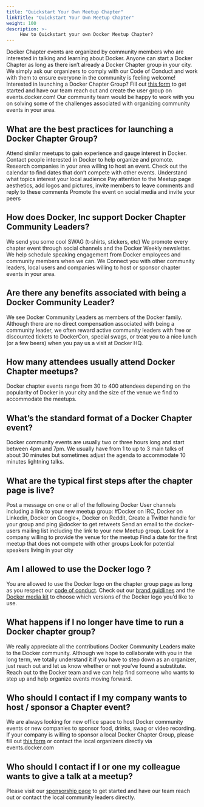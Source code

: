 ```yaml
---
title: "Quickstart Your Own Meetup Chapter"
linkTitle: "Quickstart Your Own Meetup Chapter"
weight: 100
description: >-
     How to Quickstart your own Docker Meetup Chapter?
---
```



Docker Chapter events are organized by community members who are interested in talking and learning about Docker. Anyone can start a Docker Chapter as long as there isn’t already a Docker Chapter group in your city. We simply ask our organizers to comply with our Code of Conduct and work with them to ensure everyone in the community is feeling welcome!
Interested in launching a Docker Chapter Group?
Fill out [this form](https://docker.mobilize.io/entities/2371/registrations) to get started and have our team reach out and create the user group on events.docker.com! Our community team would be happy to work with you on solving some of the challenges associated with organizing community events in your area.

## What are the best practices for launching a Docker Chapter Group?

Attend similar meetups to gain experience and gauge interest in Docker.
Contact people interested in Docker to help organize and promote.
Research companies in your area willing to host an event.
Check out the calendar to find dates that don’t compete with other events.
Understand what topics interest your local audience
Pay attention to the Meetup page aesthetics, add logos and pictures, invite members to leave comments and reply to these comments
Promote the event on social media and invite your peers


## How does Docker, Inc support Docker Chapter Community Leaders?
We send you some cool SWAG (t-shirts, stickers, etc)
We promote every chapter event through social channels and the Docker Weekly newsletter.
We help schedule speaking engagement from Docker employees and community members when we can.
We Connect you with other community leaders, local users and companies willing to host or sponsor chapter events in your area.


## Are there any benefits associated with being a Docker Community Leader?
We see Docker Community Leaders as members of the Docker family. Although there are no direct compensation associated with being a community leader, we often reward active community leaders with free or discounted tickets to DockerCon, special swags, or treat you to a nice lunch (or a few beers) when you pay us a visit at Docker HQ.

## How many attendees usually attend Docker Chapter meetups?
Docker chapter events range from 30 to 400 attendees depending on the popularity of Docker in your city and the size of the venue we find to accommodate the meetups.

## What’s the standard format of a Docker Chapter event?
Docker community events are usually two or three hours long and start between 4pm and 7pm. We usually have from 1 to up to 3 main talks of about 30 minutes but sometimes adjust the agenda to accommodate 10 minutes lightning talks.

## What are the typical first steps after the chapter page is live?
Post a message on one or all of the following Docker User channels including a link to your new meetup group: #Docker on IRC, Docker on Linkedin, Docker on Google+, Docker on Reddit,
Create a Twitter handle for your group and ping @docker to get retweets
Send an email to the docker-users mailing list including the link to your new Meetup group.
Look for a company willing to provide the venue for the meetup
Find a date for the first meetup that does not compete with other groups
Look for potential speakers living in your city

## Am I allowed to use the Docker logo ?
You are allowed to use the Docker logo on the chapter group page as long as you respect our [code of conduct](https://github.com/docker/code-of-conduct). Check out our [brand guidlines](https://www.docker.com/brand-guidelines) and the [Docker media kit](https://www.docker.com/sites/default/files/legal/docker_logos_2018.zip) to choose which versions of the Docker logo you’d like to use.

## What happens if I no longer have time to run a Docker chapter group?
We really appreciate all the contributions Docker Community Leaders make to the Docker community. Although we hope to collaborate with you in the long term, we totally understand it if you have to step down as an organizer, just reach out and let us know whether or not you’ve found a substitute. Reach out to the Docker team and we can help find someone who wants to step up and help organize events moving forward. 

## Who should I contact if I my company wants to host / sponsor a Chapter event?
We are always looking for new office space to host Docker community events or new companies to sponsor food, drinks, swag or video recording. If your company is willing to sponsor a local Docker Chapter Group, please fill out [this form](https://docker.mobilize.io/entities/2371/registrations) or contact the local organizers directly via events.docker.com

## Who should I contact if I or one my colleague wants to give a talk at a meetup?
Please visit our [sponsorship page](https://events.docker.com/get-involved/sponsor-an-event/) to get started and have our team reach out or contact the local community leaders directly.

